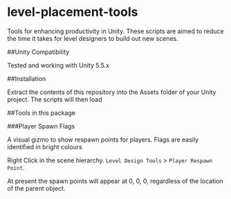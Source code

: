# level-placement-tools

Tools for enhancing productivity in Unity.  These scripts are aimed to reduce the time it takes for level designers to build out new scenes.

##Unity Compatibility

Tested and working with Unity 5.5.x

##Installation

Extract the contents of this repository into the Assets folder of your Unity project.  The scripts will then load

##Tools in this package

###Player Spawn Flags

A visual gizmo to show respawn points for players.  Flags are easily identified in bright colours

Right Click in the scene hierarchy. `Level Design Tools` > `Player Respawn Point`.

At present the spawn points will appear at 0, 0, 0, regardless of the location of the parent object.
